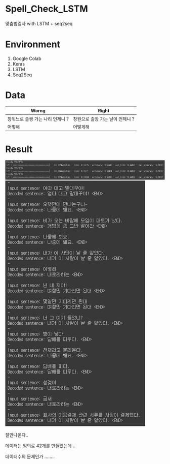 # Spell_Check_LSTM
맞춤법검사 with LSTM + seq2seq

# Environment
1. Google Colab
2. Keras
3. LSTM
4. Seq2Seq

# Data
|Worng|Right|
|-----|-----|
|창워느로 출짱 가는 나리 언제니 ?|창원으로 출장 가는 날이 언제니 ?|
|어떻해|어떻게해|

# Result
![train_result](result2.PNG)
![result](result.PNG)

잘안나온다..

데이터는 임의로 42개를 만들었는데 ..

데이터수의 문제인가 ........ 
